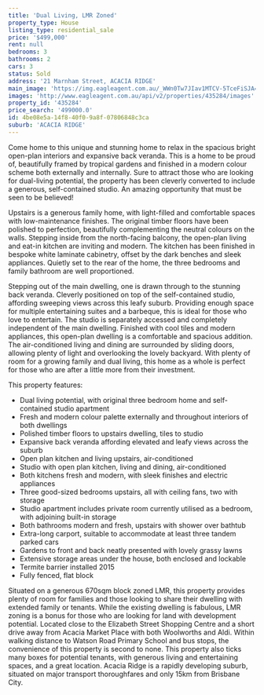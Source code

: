 ```yaml
---
title: 'Dual Living, LMR Zoned'
property_type: House
listing_type: residential_sale
price: '$499,000'
rent: null
bedrooms: 3
bathrooms: 2
cars: 3
status: Sold
address: '21 Marnham Street, ACACIA RIDGE'
main_image: 'https://img.eagleagent.com.au/_WWn0Tw7JIav1MTCV-5TceFiSJA=/1280x854/smart/https://s3-us-west-2.amazonaws.com/eagleagent-orig/images/6822714/130604066-image-M.jpg'
images: 'http://www.eagleagent.com.au/api/v2/properties/435284/images'
property_id: '435284'
price_search: '499000.0'
id: 4be08e5a-14f8-40f0-9a8f-07806848c3ca
suburb: 'ACACIA RIDGE'
---
```

Come home to this unique and stunning home to relax in the spacious bright open-plan interiors and expansive back veranda. This is a home to be proud of, beautifully framed by tropical gardens and finished in a modern colour scheme both externally and internally. Sure to attract those who are looking for dual-living potential, the property has been cleverly converted to include a generous, self-contained studio. An amazing opportunity that must be seen to be believed!

Upstairs is a generous family home, with light-filled and comfortable spaces with low-maintenance finishes. The original timber floors have been polished to perfection, beautifully complementing the neutral colours on the walls. Stepping inside from the north-facing balcony, the open-plan living and eat-in kitchen are inviting and modern. The kitchen has been finished in bespoke white laminate cabinetry, offset by the dark benches and sleek appliances. Quietly set to the rear of the home, the three bedrooms and family bathroom are well proportioned.

Stepping out of the main dwelling, one is drawn through to the stunning back veranda. Cleverly positioned on top of the self-contained studio, affording sweeping views across this leafy suburb. Providing enough space for multiple entertaining suites and a barbeque, this is ideal for those who love to entertain. The studio is separately accessed and completely independent of the main dwelling. Finished with cool tiles and modern appliances, this open-plan dwelling is a comfortable and spacious addition. The air-conditioned living and dining are surrounded by sliding doors, allowing plenty of light and overlooking the lovely backyard. With plenty of room for a growing family and dual living, this home as a whole is perfect for those who are after a little more from their investment.

This property features:

*  Dual living potential, with original three bedroom home and self-contained studio apartment
*  Fresh and modern colour palette externally and throughout interiors of both dwellings
*  Polished timber floors to upstairs dwelling, tiles to studio
*  Expansive back veranda affording elevated and leafy views across the suburb
*  Open plan kitchen and living upstairs, air-conditioned
*  Studio with open plan kitchen, living and dining, air-conditioned
*  Both kitchens fresh and modern, with sleek finishes and electric appliances
*  Three good-sized bedrooms upstairs, all with ceiling fans, two with storage
*  Studio apartment includes private room currently utilised as a bedroom, with adjoining built-in storage
*  Both bathrooms modern and fresh, upstairs with shower over bathtub
*  Extra-long carport, suitable to accommodate at least three tandem parked cars
*  Gardens to front and back neatly presented with lovely grassy lawns
*  Extensive storage areas under the house, both enclosed and lockable
*  Termite barrier installed 2015
*  Fully fenced, flat block

Situated on a generous 670sqm block zoned LMR, this property provides plenty of room for families and those looking to share their dwelling with extended family or tenants. While the existing dwelling is fabulous, LMR zoning is a bonus for those who are looking for land with development potential. Located close to the Elizabeth Street Shopping Centre and a short drive away from Acacia Market Place with both Woolworths and Aldi. Within walking distance to Watson Road Primary School and bus stops, the convenience of this property is second to none. This property also ticks many boxes for potential tenants, with generous living and entertaining spaces, and a great location. Acacia Ridge is a rapidly developing suburb, situated on major transport thoroughfares and only 15km from Brisbane City.